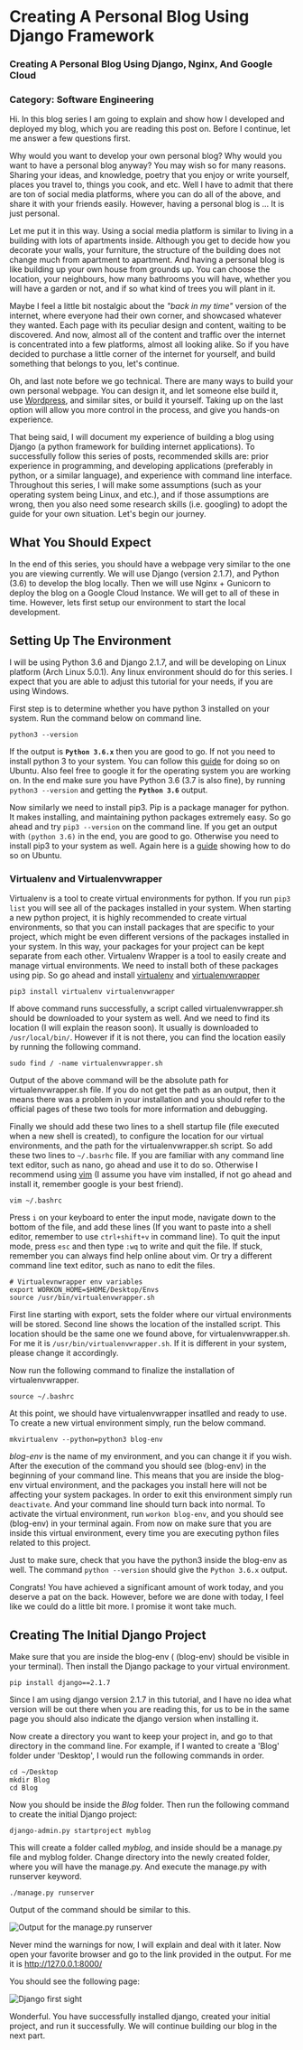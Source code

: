# Creating A Personal Blog Using Django Framework

### Creating A Personal Blog Using Django, Nginx, And Google Cloud

### Category: Software Engineering 


Hi. In this blog series I am going to explain and show how I developed and deployed my blog, which you are reading
this post on. Before I continue, let me answer a few questions first.  

Why would you want to develop your own personal blog? Why would you want to have a personal blog anyway? You may wish so
for many reasons. Sharing your ideas, and knowledge, poetry that you enjoy or write yourself, 
places you travel to, things you cook, and etc. Well I have to admit that there are ton of social media platforms, where 
you can do all of the above, and share it with your friends easily. However, having a personal blog is ... It is just 
personal. 

Let me put it in this way. Using a social media platform is similar to living in a building with lots of apartments inside.
Although you get to decide how you decorate your walls, your furniture, the structure of the building does not change 
much from apartment to apartment. And having a personal blog is like building up your own house from grounds up. You can
choose the location, your neighbours, how many bathrooms you will have, whether you will have a garden or not, and if so what 
kind of trees you will plant in it. 

Maybe I feel a little bit nostalgic about the _"back in my time"_ version of the internet, where everyone had their own
corner, and showcased whatever they wanted. Each page with its peculiar design and content, waiting to be discovered. 
And now, almost all of the content and traffic over the internet is concentrated into a few platforms, almost all
looking alike. So if you have decided to purchase a little corner of the internet for yourself, and build something 
that belongs to you, let's continue.

Oh, and last note before we go technical. There are many ways to build your own personal webpage. You can design it, and 
let someone else build it, use [Wordpress](https://wordpress.com/), and similar sites, or build it yourself. Taking up
on the last option will allow you more control in the process, and give you hands-on experience. 

That being said, I will document my experience of building a blog using Django (a python framework for 
building internet applications). To successfully follow this series of posts, recommended skills are: prior experience in 
programming, and developing applications (preferably in python, or a similar language), and experience with command 
line interface. Throughout this series, I will make some assumptions (such as your operating system being Linux, 
and etc.), and if those assumptions are wrong, then you also need some research skills (i.e. googling) to adopt the 
guide for your own situation. Let's begin our journey.

## What You Should Expect

In the end of this series, you should have a webpage very similar to the one you are viewing currently. We will use
Django (version 2.1.7), and Python (3.6) to develop the blog locally. Then we will use Nginx + Gunicorn to deploy the 
blog on a Google Cloud Instance. We will get to all of these in time. However, lets first setup our environment to start
the local development.

## Setting Up The Environment

I will be using Python 3.6 and Django 2.1.7, and will be developing on Linux platform (Arch Linux 5.0.1). 
Any linux environment should do for this series. I expect that you are able to adjust this tutorial for your needs, 
if you are using Windows.

First step is to determine whether you have python 3 installed on your system. Run the command below on command line. 

`python3 --version`

If the output is **`Python 3.6.x`** then you are good to go. If not you need to install python 3 to your system. You can
follow this [guide](https://docs.python-guide.org/starting/install3/linux/) for doing so on Ubuntu. 
Also feel free to google it for the operating system you are working on. In the end make sure you have Python 3.6 
(3.7 is also fine), by running `python3 --version` and getting the **`Python 3.6`** output.  

Now similarly we need to install pip3. Pip is a package manager for python. It makes installing, and maintaining python
packages extremely easy. So go ahead and try `pip3 --version` on the command line. If you get an output with 
`(python 3.6)` in the end, you are good to go. Otherwise you need to install pip3 to your system as well. Again here is a 
[guide](https://linuxize.com/post/how-to-install-pip-on-ubuntu-18.04/) showing how to do so on Ubuntu.

### Virtualenv and Virtualenvwrapper
Virtualenv is a tool to create virtual environments for python. If you run `pip3 list` you will see all of the packages
installed in your system. When starting a new python project, it is highly recommended to create virtual environments,
so that you can install packages that are specific to your project, which might be even different versions of the 
packages installed in your system. In this way, your packages for your project can be kept separate from each other.
Virtualenv Wrapper is a tool to easily create and manage virtual environments. We need to install both of these packages
using pip. So go ahead and install [virtualenv](https://pypi.org/project/virtualenv/) and 
[virtualenvwrapper](https://virtualenvwrapper.readthedocs.io/en/latest/index.html)

`pip3 install virtualenv virtualenvwrapper`

If above command runs successfully, a script called virtualenvwrapper.sh should be downloaded to your system as well. 
And we need to find its location (I will explain the reason soon). It usually is downloaded to `/usr/local/bin/`. 
However if it is not there, you can find the location easily by running the following command.

`sudo find / -name virtualenvwrapper.sh`

Output of the above command will be the absolute path for virtualenvwrapper.sh file. If you do not get the path
as an output, then it means there was a problem in your installation and you should refer to the official pages 
of these two tools for more information and debugging.

Finally we should add these two lines to a shell startup file (file executed when a new shell is created), to configure
the location for our virtual environments, and the path for the virtualenvwrapper.sh script. So add these two lines
to `~/.basrhc` file. If you are familiar with any command line text editor, such as nano, go ahead and use it to do so.
Otherwise I recommend using [vim](https://www.vim.org/) (I assume you have vim installed, if not go ahead and 
install it, remember google is your best friend).

`vim ~/.bashrc`

Press `i` on your keyboard to enter the input mode, navigate down to the bottom of the file, and add these lines (If
you want to paste into a shell editor, remember to use `ctrl+shift+v` in command line). To quit the input mode, press 
`esc` and then type `:wq` to write and quit the file. If stuck, remember you can always find help online about vim. Or
try a different command line text editor, such as nano to edit the files.

```
# Virtualevnwrapper env variables
export WORKON_HOME=$HOME/Desktop/Envs
source /usr/bin/virtualenvwrapper.sh
```

First line starting with export, sets the folder where our virtual environments will be stored. Second line shows the
location of the installed script. This location should be the same one we found above, for virtualenvwrapper.sh. For me
it is `/usr/bin/virtualenvwrapper.sh`. If it is different in your system, please change it accordingly.

Now run the following command to finalize the installation of virtualenvwrapper.

`source ~/.bashrc`

At this point, we should have virtualenvwrapper insatlled and ready to use. To create a new virtual environment simply, 
run the below command.

`mkvirtualenv --python=python3 blog-env`

_blog-env_ is the name of my environment, and you can change it if you wish. After the execution of the command you 
should see (blog-env) in the beginning of your command line. This means that you are inside the 
blog-env virtual environment, and the packages you install here will not be affecting your system packages. In order to
exit this environment simply run `deactivate`. And your command line should turn back into normal. To activate
the virtual environment, run `workon blog-env`, and you should see (blog-env) in your terminal again. From now on make sure
that you are inside this virtual environment, every time you are executing python files related to this project.

Just to make sure, check that you have the python3 inside the blog-env as well. The command `python --version`
should give the `Python 3.6.x` output.

Congrats! You have achieved a significant amount of work today, and you deserve a pat on the back. However, before we are
done with today, I feel like we could do a little bit more. I promise it wont take much.

## Creating The Initial Django Project

Make sure that you are inside the blog-env ( (blog-env) should be visible in your terminal). Then install the 
Django package to your virtual environment.

`pip install django==2.1.7`

Since I am using django version 2.1.7 in this tutorial, and I have no idea what version will be out there when you are
reading this, for us to be in the same page you should also indicate the django version when installing it.

Now create a directory you want to keep your project in, and go to that directory in the command line. 
For example, if I wanted to create a 'Blog' folder under 'Desktop', I would run the following commands in order.

```
cd ~/Desktop
mkdir Blog
cd Blog
```

Now you should be inside the _Blog_ folder. Then run the following command to create the initial Django project:

`django-admin.py startproject myblog`

This will create a folder called _myblog_, and inside should be a manage.py file and myblog folder. Change directory into
the newly created folder, where you will have the manage.py. And execute the manage.py with runserver keyword.

`./manage.py runserver`

Output of the command should be similar to this.

![Output for the manage.py runserver](imgs/manage_py_runserver_output.png)

Never mind the warnings for now, I will explain and deal with it later. Now open your favorite browser and go to
the link provided in the output. For me it is http://127.0.0.1:8000/

You should see the following page:

![Django first sight](imgs/django_first_sight.png)

Wonderful. You have successfully installed django, created your initial project, and run it successfully. We will
continue building our blog in the next part.